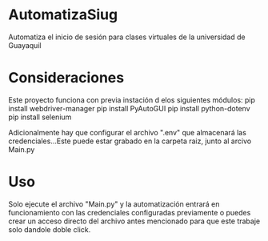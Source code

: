 # AutomatizaSiug
Automatiza el inicio de sesión para clases virtuales de la universidad de Guayaquil

# Consideraciones
Este proyecto funciona con previa instación d elos siguientes módulos:
pip install webdriver-manager
pip install PyAutoGUI
pip install python-dotenv
pip install selenium

Adicionalmente hay que configurar el archivo ".env" que almacenará las credenciales...Este puede estar grabado en la carpeta raiz, junto al arcivo Main.py

# Uso
Solo ejecute el archivo "Main.py" y la automatización entrará en funcionamiento con las credenciales configuradas previamente
o puedes crear un acceso directo del archivo antes mencionado para que este trabaje solo dandole doble click.